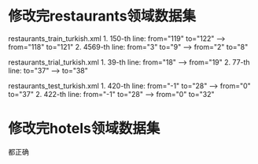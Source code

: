 

# 修改完restaurants领域数据集
restaurants_train_turkish.xml
    1. 150-th line: from="119" to="122" --> from="118" to="121"
    2. 4569-th line: from="3" to="9" --> from="2" to="8"


restaurants_trial_turkish.xml
    1. 39-th line: from="18" --> from="19"
    2. 77-th line: to="37" --> to="38"


restaurants_test_turkish.xml
    1. 420-th line: from="-1" to="28" --> from="0" to="37"
    2. 422-th line: from="-1" to="28" --> from="0" to="32"


# 修改完hotels领域数据集
都正确
